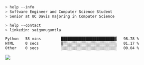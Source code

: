 ```bash
> help --info
> Software Engineer and Computer Science Student
> Senior at UC Davis majoring in Computer Science
```

```bash
> help --contact
> linkedin: saigonuguntla
```

<!--START_SECTION:waka-->

```txt
Python   58 mins         ████████████████████████▓   98.78 %
HTML     0 secs          ▒░░░░░░░░░░░░░░░░░░░░░░░░   01.17 %
Other    0 secs          ░░░░░░░░░░░░░░░░░░░░░░░░░   00.04 %
```

<!--END_SECTION:waka-->

![](https://komarev.com/ghpvc/?username=saigonu&color=6A8AFF)
